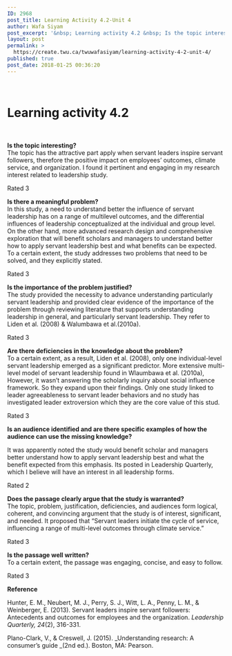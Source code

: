 ```yaml
---
ID: 2968
post_title: Learning Activity 4.2-Unit 4
author: Wafa Siyam
post_excerpt: '&nbsp; Learning activity 4.2 &nbsp; Is the topic interesting? The topic has the attractive part apply when servant leaders inspire servant followers, therefore the positive impact on employees&rsquo; outcomes, climate service, and organization. I found it pertinent and engaging in my research interest related to leadership study. Rated 3 Is there a meaningful problem? In &hellip; <p><a href="https://create.twu.ca/twuwafasiyam/learning-activity-4-2-unit-4/">Continue reading<span> "Learning Activity 4.2-Unit 4"</span></a></p>'
layout: post
permalink: >
  https://create.twu.ca/twuwafasiyam/learning-activity-4-2-unit-4/
published: true
post_date: 2018-01-25 00:36:20
---
```

<p>&nbsp;</p>
<h1><strong>Learning activity 4.2</strong></h1>
<p>&nbsp;</p>
<p><strong>Is the topic interesting?</strong><br />
The topic has the attractive part apply when servant leaders inspire servant followers, therefore the positive impact on employees’ outcomes, climate service, and organization. I found it pertinent and engaging in my research interest related to leadership study.</p>
<p>Rated 3</p>
<p><strong>Is there a meaningful problem?</strong><br />
In this study, a need to understand better the influence of servant leadership has on a range of multilevel outcomes, and the differential influences of leadership conceptualized at the individual and group level. On the other hand, more advanced research design and comprehensive exploration that will benefit scholars and managers to understand better how to apply servant leadership best and what benefits can be expected. To a certain extent, the study addresses two problems that need to be solved, and they explicitly stated.</p>
<p>Rated 3</p>
<p><strong>Is the importance of the problem justified?</strong><br />
The study provided the necessity to advance understanding particularly servant leadership and provided clear evidence of the importance of the problem through reviewing literature that supports understanding leadership in general, and particularly servant leadership. They refer to Liden et al. (2008) &amp; Walumbawa et al.(2010a).</p>
<p>Rated 3</p>
<p><strong>Are there deficiencies in the knowledge about the problem?</strong><br />
To a certain extent, as a result, Liden et al. (2008), only one individual-level servant leadership emerged as a significant predictor. More extensive multi-level model of servant leadership found in Wlaumbawa et al. (2010a), However, it wasn’t answering the scholarly inquiry about social influence framework. So they expand upon their findings. Only one study linked to leader agreeableness to servant leader behaviors and no study has investigated leader extroversion which they are the core value of this stud.</p>
<p>Rated 3</p>
<p><strong>Is an audience identified and are there specific examples of how the audience can use the missing knowledge?</strong></p>
<p>It was apparently noted the study would benefit scholar and managers better understand how to apply servant leadership best and what the benefit expected from this emphasis. Its posted in Leadership Quarterly, which I believe will have an interest in all leadership forms.</p>
<p>Rated 2</p>
<p><strong>Does the passage clearly argue that the study is warranted?</strong><br />
The topic, problem, justification, deficiencies, and audiences form logical, coherent, and convincing argument that the study is of interest, significant, and needed. It proposed that “Servant leaders initiate the cycle of service, influencing a range of multi-level outcomes through climate service.”</p>
<p>Rated 3</p>
<p><strong>Is the passage well written?</strong><br />
To a certain extent, the passage was engaging, concise, and easy to follow.</p>
<p>Rated 3</p>
<p><strong>Reference</strong></p>
<p>Hunter, E. M., Neubert, M. J., Perry, S. J., Witt, L. A., Penny, L. M., &amp; Weinberger, E. (2013). Servant leaders inspire servant followers: Antecedents and outcomes for employees and the organization. <em>Leadership Quarterly, 24</em>(2), 316-331.</p>
<p>Plano-Clark, V., &amp; Creswell, J. (2015). _Understanding research: A consumer’s guide _(2nd ed.). Boston, MA: Pearson.</p>
<p>&nbsp;</p>